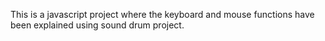This is a javascript project where the keyboard and mouse functions have been explained using sound drum project.

